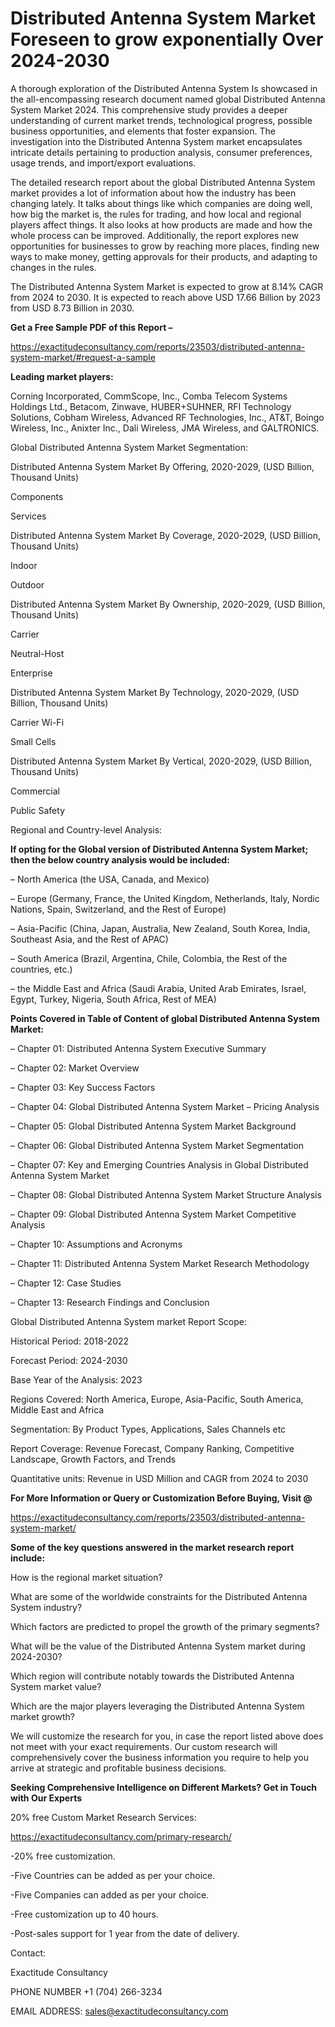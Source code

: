 # Distributed Antenna System Market Foreseen to grow exponentially Over 2024-2030

A thorough exploration of the Distributed Antenna System Is showcased  in the all-encompassing research document named global Distributed Antenna System Market 2024. This comprehensive study provides a deeper understanding of current market trends, technological progress, possible business opportunities, and elements that foster expansion. The investigation into the Distributed Antenna System market encapsulates intricate details pertaining to production analysis, consumer preferences, usage trends, and import/export evaluations.

The detailed research report about the global Distributed Antenna System market provides a lot of information about how the industry has been changing lately. It talks about things like which companies are doing well, how big the market is, the rules for trading, and how local and regional players affect things. It also looks at how products are made and how the whole process can be improved. Additionally, the report explores new opportunities for businesses to grow by reaching more places, finding new ways to make money, getting approvals for their products, and adapting to changes in the rules.

The Distributed Antenna System Market is expected to grow at 8.14% CAGR from 2024 to 2030. It is expected to reach above USD 17.66 Billion by 2023 from USD 8.73 Billion in 2030.

**Get a Free Sample PDF of this Report –**

https://exactitudeconsultancy.com/reports/23503/distributed-antenna-system-market/#request-a-sample

**Leading market players:**

Corning Incorporated, CommScope, Inc., Comba Telecom Systems Holdings Ltd., Betacom, Zinwave, HUBER+SUHNER, RFI Technology Solutions, Cobham Wireless, Advanced RF Technologies, Inc., AT&T, Boingo Wireless, Inc., Anixter Inc., Dali Wireless, JMA Wireless, and GALTRONICS.

Global Distributed Antenna System Market Segmentation:

Distributed Antenna System Market By Offering, 2020-2029, (USD Billion, Thousand Units)

Components

Services

Distributed Antenna System Market By Coverage, 2020-2029, (USD Billion, Thousand Units)

Indoor

Outdoor

Distributed Antenna System Market By Ownership, 2020-2029, (USD Billion, Thousand Units)

Carrier

Neutral-Host

Enterprise

Distributed Antenna System Market By Technology, 2020-2029, (USD Billion, Thousand Units)

Carrier Wi-Fi

Small Cells

Distributed Antenna System Market By Vertical, 2020-2029, (USD Billion, Thousand Units)

Commercial

Public Safety

Regional and Country-level Analysis:

**If opting for the Global version of Distributed Antenna System Market; then the below country analysis would be included:**

– North America (the USA, Canada, and Mexico)

– Europe (Germany, France, the United Kingdom, Netherlands, Italy, Nordic Nations, Spain, Switzerland, and the Rest of Europe)

– Asia-Pacific (China, Japan, Australia, New Zealand, South Korea, India, Southeast Asia, and the Rest of APAC)

– South America (Brazil, Argentina, Chile, Colombia, the Rest of the countries, etc.)

– the Middle East and Africa (Saudi Arabia, United Arab Emirates, Israel, Egypt, Turkey, Nigeria, South Africa, Rest of MEA)

**Points Covered in Table of Content of global Distributed Antenna System Market:**

– Chapter 01:  Distributed Antenna System Executive Summary

– Chapter 02: Market Overview

– Chapter 03: Key Success Factors

– Chapter 04: Global Distributed Antenna System Market – Pricing Analysis

– Chapter 05: Global Distributed Antenna System Market Background

– Chapter 06: Global Distributed Antenna System Market Segmentation

– Chapter 07: Key and Emerging Countries Analysis in Global Distributed Antenna System Market

– Chapter 08: Global Distributed Antenna System Market Structure Analysis

– Chapter 09: Global Distributed Antenna System Market Competitive Analysis

– Chapter 10: Assumptions and Acronyms

– Chapter 11: Distributed Antenna System Market Research Methodology

– Chapter 12: Case Studies

– Chapter 13: Research Findings and Conclusion

Global Distributed Antenna System market Report Scope:

Historical Period: 2018-2022

Forecast Period: 2024-2030

Base Year of the Analysis: 2023

Regions Covered: North America, Europe, Asia-Pacific, South America, Middle East and Africa

Segmentation: By Product Types, Applications, Sales Channels etc

Report Coverage: Revenue Forecast, Company Ranking, Competitive Landscape, Growth Factors, and Trends

Quantitative units: Revenue in USD Million and CAGR from 2024 to 2030

**For More Information or Query or Customization Before Buying, Visit @**

https://exactitudeconsultancy.com/reports/23503/distributed-antenna-system-market/

**Some of the key questions answered in the market research report include:**

How is the regional market situation?

What are some of the worldwide constraints for the Distributed Antenna System industry?

Which factors are predicted to propel the growth of the primary segments?

What will be the value of the Distributed Antenna System market during 2024-2030?

Which region will contribute notably towards the Distributed Antenna System market value?

Which are the major players leveraging the Distributed Antenna System market growth?

We will customize the research for you, in case the report listed above does not meet with your exact requirements. Our custom research will comprehensively cover the business information you require to help you arrive at strategic and profitable business decisions.

**Seeking Comprehensive Intelligence on Different Markets? Get in Touch with Our Experts**

20% free Custom Market Research Services:

https://exactitudeconsultancy.com/primary-research/

-20% free customization.

-Five Countries can be added as per your choice.

-Five Companies can added as per your choice.

-Free customization up to 40 hours.

-Post-sales support for 1 year from the date of delivery.

Contact:

Exactitude Consultancy

PHONE NUMBER +1 (704) 266-3234

EMAIL ADDRESS: sales@exactitudeconsultancy.com
